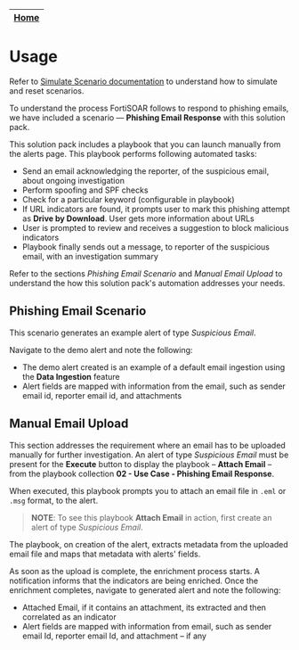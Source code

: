 | [Home](../README.md) |
|------------------------------------------------------------------------------------------------------------------|

# Usage

Refer to [Simulate Scenario documentation](https://github.com/fortinet-fortisoar/solution-pack-soc-simulator/blob/develop/docs/usage.md) to understand how to simulate and reset scenarios.

To understand the process FortiSOAR follows to respond to phishing emails, we have included a scenario &mdash; **Phishing Email Response** with this solution pack. 

This solution pack includes a playbook that you can launch manually from the alerts page. This playbook performs following automated tasks:

- Send an email acknowledging the reporter, of the suspicious email, about ongoing investigation 
- Perform spoofing and SPF checks
- Check for a particular keyword (configurable in playbook)
- If URL indicators are found, it prompts user to mark this phishing attempt as **Drive by Download**. User gets more information about URLs
- User is prompted to review and receives a suggestion to block malicious indicators
- Playbook finally sends out a message, to reporter of the suspicious email, with an investigation summary

Refer to the sections *Phishing Email Scenario* and *Manual Email Upload* to understand the how this solution pack's automation addresses your needs.

## Phishing Email Scenario
This scenario generates an example alert of type *Suspicious Email*.

Navigate to the demo alert and note the following:

- The demo alert created is an example of a default email ingestion using the **Data Ingestion** feature
- Alert fields are mapped with information from the email, such as sender email id, reporter email id, and attachments

## Manual Email Upload

This section addresses the requirement where an email has to be uploaded manually for further investigation. An alert of type *Suspicious Email* must be present for the **Execute** button to display the playbook &ndash; **Attach Email** &ndash; from the playbook collection **02 - Use Case - Phishing Email Response**.

When executed, this playbook prompts you to attach an email file in `.eml` or `.msg` format, to the alert.

>**NOTE**: To see this playbook **Attach Email** in action, first create an alert of type *Suspicious Email*.

The playbook, on creation of the alert, extracts metadata from the uploaded email file and maps that metadata with alerts' fields.

As soon as the upload is complete, the enrichment process starts. A notification informs that the indicators are being enriched. Once the enrichment completes, navigate to generated alert and note the following:
- Attached  Email, if it contains an attachment, its extracted and then correlated as an indicator 
- Alert fields are mapped with information from email, such as sender email Id, reporter email Id, and attachment &ndash; if any
